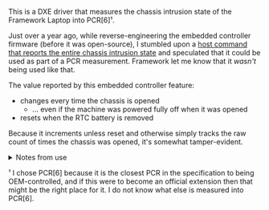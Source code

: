 This is a DXE driver that measures the chassis intrusion state of the Framework Laptop into PCR[6]¹.

Just over a year ago, while reverse-engineering the embedded controller firmware (before it was open-source), I stumbled
upon a [host command that reports the entire chassis intrusion state] and speculated that it could be used as part of a
PCR measurement. Framework let me know that it _wasn't_ being used like that.

The value reported by this embedded controller feature:

- changes every time the chassis is opened
   - ... even if the machine was powered fully off when it was opened
- resets when the RTC battery is removed

Because it increments unless reset and otherwise simply tracks the raw count of times the chassis was opened, it's
somewhat tamper-evident.

<details>
<summary>Notes from use</summary>

As part of developing this driver, I've captured PCR measurements from four boots:

1. Before installing the driver (baseline)
2. After installing the driver
3. After opening the chassis once
4. After removing the driver

The differences are below:

### 1 to 2

```diff
--- pcrs.0.before       2023-01-20 22:16:58.000000000 -0600
+++ pcrs.1.with_driver  2023-01-20 22:16:58.000000000 -0600
@@ -1,15 +1,15 @@
   sha1:
     0 : 0x759BAEDB49070E3FB333B71CD3E599E3E0727349
     1 : 0x0ED7903FD6A72EBE1263E23C3B067024FE9C8110
-    2 : 0x58DB64F49A155C69FD060A1E2EDDCE4B983F4A9C
+    2 : 0x0C39F6A598C90597DD900C03A74976DD82FA424F
     3 : 0xB2A83B0EBF2F8374299A5B2BDFC31EA955AD7236
     4 : 0xB6B4F407929851EE335F340C2C02DA1406FD2C97
     5 : 0x873F1331A9BE77F875F330ABD491B697E7C64937
-    6 : 0xB2A83B0EBF2F8374299A5B2BDFC31EA955AD7236
+    6 : 0x240A31A2F2D558EA9B61C2F60B10650CE5D3713A
     7 : 0xDE581970A4C0AFAD9EF6BC21A4E4858AE5158436
     8 : 0x0000000000000000000000000000000000000000
     9 : 0x1227F6297C90F87731031BE47192D461006B22F8
-    10: 0x6CD74CCC5A98099603801F3B80CD88FF10B02B79
+    10: 0x7D4506E4BC356F72125E73F7CC0F5861B33F11B7
     11: 0x0000000000000000000000000000000000000000
     12: 0x63E7FCEDCC66A85AD1A7C1B4AF468AF458A773BD
     13: 0x0000000000000000000000000000000000000000
```

We observe a difference in PCR 2 due to the loading of a new driver.

I cannot explain the difference in PCR 10, though I presume it is likely from `systemd-boot` (my bootloader).

### 2 to 3

```diff
--- pcrs.1.with_driver  2023-01-20 22:16:58.000000000 -0600
+++ pcrs.2.after_first_intrusion        2023-01-20 22:16:58.000000000 -0600
@@ -5,11 +5,11 @@
     3 : 0xB2A83B0EBF2F8374299A5B2BDFC31EA955AD7236
     4 : 0xB6B4F407929851EE335F340C2C02DA1406FD2C97
     5 : 0x873F1331A9BE77F875F330ABD491B697E7C64937
-    6 : 0x240A31A2F2D558EA9B61C2F60B10650CE5D3713A
+    6 : 0x763050510BA63DDC284AA7CE324A64BDEA460865
     7 : 0xDE581970A4C0AFAD9EF6BC21A4E4858AE5158436
     8 : 0x0000000000000000000000000000000000000000
     9 : 0x1227F6297C90F87731031BE47192D461006B22F8
-    10: 0x7D4506E4BC356F72125E73F7CC0F5861B33F11B7
+    10: 0xFA6F552F00B546B7D8A3B7CC5859A811D412AB7F
     11: 0x0000000000000000000000000000000000000000
     12: 0x63E7FCEDCC66A85AD1A7C1B4AF468AF458A773BD
     13: 0x0000000000000000000000000000000000000000
```

PCR 6 shows a change after chassis intrusion.

### 1 vs 4 (does removing the driver revert the PCRs?)

```shell-session
dustin@rigel:/mnt/c/Users/Dustin$ diff -u pcrs.0.before  pcrs.3.after_removal
dustin@rigel:/mnt/c/Users/Dustin$
```

Yes.

</details>

¹ I chose PCR[6] because it is the closest PCR in the specification to being OEM-controlled, and if this were to become an official extension then that might be the right place for it. I do not know what else is measured into PCR[6].

[host command that reports the entire chassis intrusion state]: https://www.howett.net/posts/2021-12-framework-ec/#3e09---historical-chassis-intrusion-data
